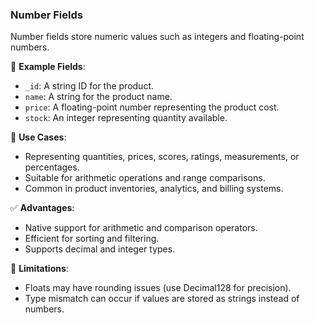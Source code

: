 ### Number Fields

Number fields store numeric values such as integers and floating-point numbers.

🧱 **Example Fields**:

- `_id`: A string ID for the product.
- `name`: A string for the product name.
- `price`: A floating-point number representing the product cost.
- `stock`: An integer representing quantity available.

📌 **Use Cases**:

- Representing quantities, prices, scores, ratings, measurements, or percentages.
- Suitable for arithmetic operations and range comparisons.
- Common in product inventories, analytics, and billing systems.

✅ **Advantages**:

- Native support for arithmetic and comparison operators.
- Efficient for sorting and filtering.
- Supports decimal and integer types.

🚫 **Limitations**:

- Floats may have rounding issues (use Decimal128 for precision).
- Type mismatch can occur if values are stored as strings instead of numbers.
